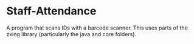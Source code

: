 # Staff-Attendance
A program that scans IDs with a barcode scanner.
This uses parts of the zxing library (particularly the java and core folders).
